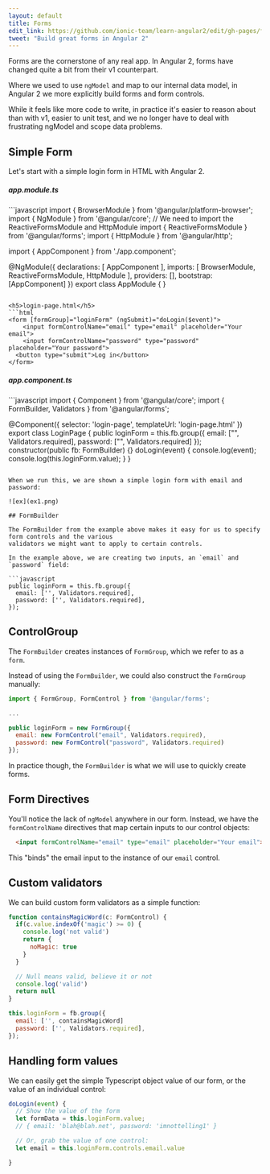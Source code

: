 ```yaml
---
layout: default
title: Forms
edit_link: https://github.com/ionic-team/learn-angular2/edit/gh-pages/forms/index.md
tweet: "Build great forms in Angular 2"
---
```


Forms are the cornerstone of any real app. In Angular 2, forms have changed quite a bit from their v1 counterpart.

Where we used to use `ngModel` and map to our internal data model, in Angular 2 we more explicitly build forms and form controls.

While it feels like more code to write, in practice it's easier to reason about than with v1, easier to unit test, and we no longer have to deal with frustrating ngModel and scope data problems.

## Simple Form

Let's start with a simple login form in HTML with Angular 2.

<h5>app.module.ts</h5>
```javascript
import { BrowserModule } from '@angular/platform-browser';
import { NgModule } from '@angular/core';
// We need to import the ReactiveFormsModule and HttpModule
import { ReactiveFormsModule } from '@angular/forms';
import { HttpModule } from '@angular/http';

import { AppComponent } from './app.component';

@NgModule({
  declarations: [
    AppComponent
  ],
  imports: [
    BrowserModule,
    ReactiveFormsModule,
    HttpModule
  ],
  providers: [],
  bootstrap: [AppComponent]
})
export class AppModule { }
```

<h5>login-page.html</h5>
```html
<form [formGroup]="loginForm" (ngSubmit)="doLogin($event)">
    <input formControlName="email" type="email" placeholder="Your email">
    <input formControlName="password" type="password" placeholder="Your password">
  <button type="submit">Log in</button>
</form>
```

<h5>app.component.ts</h5>
```javascript
import { Component } from '@angular/core';
import { FormBuilder, Validators } from '@angular/forms';

@Component({
  selector: 'login-page',
  templateUrl: 'login-page.html'
})
export class LoginPage {
  public loginForm = this.fb.group({
    email: ["", Validators.required],
    password: ["", Validators.required]
  });
  constructor(public fb: FormBuilder) {}
  doLogin(event) {
    console.log(event);
    console.log(this.loginForm.value);
  }
}

```

When we run this, we are shown a simple login form with email and password:

![ex](ex1.png)

## FormBuilder

The FormBuilder from the example above makes it easy for us to specify form controls and the various
validators we might want to apply to certain controls.

In the example above, we are creating two inputs, an `email` and `password` field:

```javascript
public loginForm = this.fb.group({
  email: ['', Validators.required],
  password: ['', Validators.required],
});
```

## ControlGroup

The `FormBuilder` creates instances of `FormGroup`, which we refer to as a `form`.

Instead of using the `FormBuilder`, we could also construct the `FormGroup` manually:

```javascript
import { FormGroup, FormControl } from '@angular/forms';

...

public loginForm = new FormGroup({
  email: new FormControl("email", Validators.required),
  password: new FormControl("password", Validators.required)
});
```
In practice though, the `FormBuilder` is what we will use to quickly create forms.

## Form Directives

You'll notice the lack of `ngModel` anywhere in our form. Instead, we have the `formControlName` directives that map certain inputs to our control objects:

```html
  <input formControlName="email" type="email" placeholder="Your email">
```

This "binds" the email input to the instance of our `email` control.

## Custom validators

We can build custom form validators as a simple function:

```javascript
function containsMagicWord(c: FormControl) {
  if(c.value.indexOf('magic') >= 0) {
    console.log('not valid')
    return {
      noMagic: true
    }
  }

  // Null means valid, believe it or not
  console.log('valid')
  return null
}

this.loginForm = fb.group({
  email: ['', containsMagicWord]
  password: ['', Validators.required],
});
```

## Handling form values

We can easily get the simple Typescript object value of our form, or the value of an individual control:

```javascript
doLogin(event) {
  // Show the value of the form
  let formData = this.loginForm.value;
  // { email: 'blah@blah.net', password: 'imnottelling1' }

  // Or, grab the value of one control:
  let email = this.loginForm.controls.email.value

}
```
